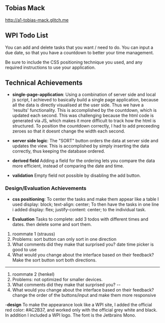 ## Tobias Mack

http://a1-tobias-mack.glitch.me


## WPI Todo List
You can add and delete tasks that you want / need to do. You can input a due date, so that you have a countdown to better your time management.

Be sure to include the CSS positioning technique you used, and any required instructions to use your application.

## Technical Achievements
- **single-page-application**: 
Using a combination of server side and local js script, I achieved to basically build a single page application, because all the data is directly visualised at the user side.
Thus we have a 'results' functionality.
This is accomplished by the countdown, which is updated each second.
This was challenging because the html code is generated via JS, which makes it more difficult to track how the html is structured.
To position the countdown correctly, I had to add preceeding zeroes so that it doesnt change the width each second.

- **server side logic**: 
The "SORT" button orders the data at server side and updates the view. This is accomplished by simply inserting the data correctly, thus keeping the database ordered.

- **derived field**
Adding a field for the ordering lets you compare the data more efficient, instead of comparing the date and time.

- **validation**
Empty field not possible by disabling the add button.

### Design/Evaluation Achievements
- **css positioning**: 
To center the tasks and make them appear like a table I used display: block; text-align: center; To then have the tasks in one line i added display: flex;
justify-content: center; to the individual task.

- **Evaluation**
Tasks to complete: add 3 todos with different times and dates. then delete some and sort them.
1. roommate 1 (strauss)
2. Problems: sort button can only sort in one direction
3. What comments did they make that surprised you? date time picker is good to use
4. What would you change about the interface based on their feedback? Make the sort button sort both directions.
----
1. roommate 2 (henkel)
2. Problems: not optimized for smaller devices.
3. What comments did they make that surprised you? --
4. What would you change about the interface based on their feedback? change the order of the buttons/input and make them more responsive

-**design**
To make the appearance look like a WPI site, I added the official red color: #AC2B37, and worked only with the official grey white and black.
In addition I included a WPI logo. The font is the Jetbrains Mono.